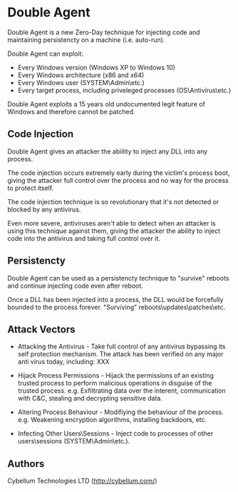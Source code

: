 # Double Agent
Double Agent is a new Zero-Day technique for injecting code and maintaining persistencty on a machine (i.e. auto-run).

Double Agent can exploit:

* Every Windows version (Windows XP to Windows 10)
* Every Windows architecture (x86 and x64)
* Every Windows user (SYSTEM\Admin\etc.)
* Every target process, including priveleged processes (OS\Antivirus\etc.)

Double Agent exploits a 15 years old undocumented legit feature of Windows and therefore cannot be patched.

## Code Injection

Double Agent gives an attacker the abiility to inject any DLL into any process.

The code injection occurs extremely early during the victim's process boot, giving the attacker full control over the process and no way for the process to protect itself.

The code injection technique is so revolutionary that it's not detected or blocked by any antivirus.

Even more severe, antiviruses aren't able to detect when an attacker is using this technique against them, giving the attacker the ability to inject code into the antivirus and taking full control over it.

## Persistencty

Double Agent can be used as a persistencty technique to "survive" reboots and continue injecting code even after reboot.

Once a DLL has been injected into a process, the DLL would be forcefully bounded to the process forever. "Surviving" reboots\updates\patches\etc.

## Attack Vectors

* Attacking the Antivirus - Take full control of any antivirus bypassing its self protection mechanism.
  The attack has been verified on any major anti virus today, including: XXX
  
* Hijack Process Permissions - Hijack the permissions of an existing trusted process to perform malicious operations in disguise of the trusted process. e.g. Exfiltrating data over the interent, communication with C&C, stealing and decrypting sensitive data.

* Altering Process Behaviour - Modifiying the behaviour of the process. e.g. Weakening encryption algorithms, installing backdoors, etc.

* Infecting Other Users\Sessions - Inject code to processes of other users\sessions (SYSTEM\Admin\etc.).

## Authors
Cybellum Technologies LTD (http://cybellum.com/)

